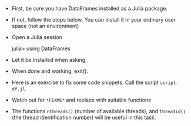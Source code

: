 - First, be sure you have DataFrames installed as a Julia package.
- If not, follow the steps below. You can install it in your ordinary user space (not an environment)

- Open a Julia session

   julia> using DataFrames

- Let it be installed when asking
- When done and working, exit().

- Here is an exercise to fix some code snippets. Call the script ``script-df.jl``.
- Watch out for ``*FIXME*`` and replace with suitable functions
- The functions ``nthreads()`` (number of available threads), and ``threadid()`` (the thread identification number) will be useful in this task.
